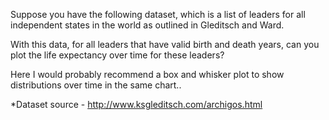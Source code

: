 Suppose you have the following dataset, which is a list of leaders for all independent states in the world as outlined in Gleditsch and Ward.

With this data, for all leaders that have valid birth and death years, can you plot the life expectancy over time for these leaders?

Here I would probably recommend a box and whisker plot to show distributions over time in the same chart..

*Dataset source - http://www.ksgleditsch.com/archigos.html
